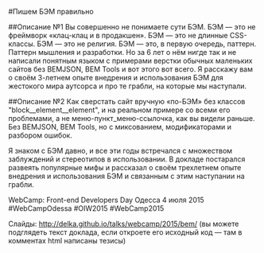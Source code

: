 #Пишем БЭМ правильно

##Описание №1
Вы совершенно не понимаете сути БЭМ. БЭМ — это не фреймворк «клац-клац и в продакшен». БЭМ — это не длинные CSS-классы. БЭМ — это не религия. БЭМ — это, в первую очередь, паттерн. Паттерн мышления и разработки. Но за 6 лет о нём нигде так и не написали понятным языком с примерами верстки обычных маленьких сайтов без BEMJSON, BEM Tools и вот этого вот всего. Я расскажу вам о своём 3-летнем опыте внедрения и использования БЭМ для жестокого мира аутсорса и про те грабли, на которые мы наступали.

##Описание №2
Как сверстать сайт вручную «по-БЭМ» без классов "block__element__element", и на реальном примере со всеми его проблемами, а не меню-пункт_меню-ссылочка, как вы видели раньше. Без BEMJSON, BEM Tools, но с миксованием, модификаторами и разбором ошибок.

Я знаком с БЭМ давно, и все эти годы встречался с множеством заблуждений и стереотипов в использовании. В докладе постарался развеять популярные мифы и рассказал о своём трехлетнем опыте внедрения и использования БЭМ и связанным с этим наступании на грабли.

WebCamp: Front-end Developers Day
Одесса
4 июля 2015
#WebCampOdessa
#OIW2015
#WebCamp2015

Слайды: http://delka.github.io/talks/webcamp/2015/bem/
(вы можете подглядеть текст доклада, если откроете его исходный код — там в комментах html написаны тезисы)

